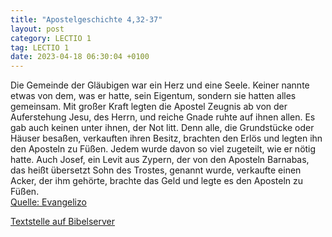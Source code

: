 ```yaml
---
title: "Apostelgeschichte 4,32-37"
layout: post
category: LECTIO 1
tag: LECTIO 1
date: 2023-04-18 06:30:04 +0100
---
```

Die Gemeinde der Gläubigen war ein Herz und eine Seele. Keiner nannte etwas von dem, was er hatte, sein Eigentum, sondern sie hatten alles gemeinsam.
Mit großer Kraft legten die Apostel Zeugnis ab von der Auferstehung Jesu, des Herrn, und reiche Gnade ruhte auf ihnen allen.
Es gab auch keinen unter ihnen, der Not litt.<!--more--> Denn alle, die Grundstücke oder Häuser besaßen, verkauften ihren Besitz, brachten den Erlös
und legten ihn den Aposteln zu Füßen. Jedem wurde davon so viel zugeteilt, wie er nötig hatte.
Auch Josef, ein Levit aus Zypern, der von den Aposteln Barnabas, das heißt übersetzt Sohn des Trostes, genannt wurde,
verkaufte einen Acker, der ihm gehörte, brachte das Geld und legte es den Aposteln zu Füßen.<br>
[Quelle: Evangelizo](https://evangeliumtagfuertag.org/DE/gospel)

[Textstelle auf Bibelserver](https://www.bibleserver.com/EU/Apostelgeschichte4,32-37)
